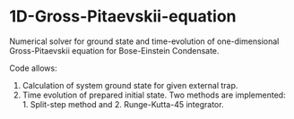 # 1D-Gross-Pitaevskii-equation
Numerical solver for ground state and time-evolution of one-dimensional Gross-Pitaevskii equation for Bose-Einstein Condensate.

Code allows:
1. Calculation of system ground state for given external trap.
2. Time evolution of prepared initial state. Two methods are implemented: 1. Split-step method and 2. Runge-Kutta-45 integrator.


